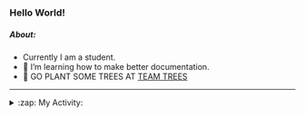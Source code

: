 ### Hello World!

##### About:
- Currently I am a student.
- 🌱 I’m learning how to make better documentation.
- 🌱 GO PLANT SOME TREES AT [TEAM TREES](https://teamtrees.org/)

---
<details>
  <summary>:zap: My Activity:</summary>
  
<!--START_SECTION:waka-->
![Code Time](http://img.shields.io/badge/Code%20Time-1%2C171%20hrs%2027%20mins-blue)

**I'm a Night 🦉** 

```text
🌞 Morning                1897 commits        ███░░░░░░░░░░░░░░░░░░░░░░   10.10 % 
🌆 Daytime                6394 commits        █████████░░░░░░░░░░░░░░░░   34.04 % 
🌃 Evening                5352 commits        ███████░░░░░░░░░░░░░░░░░░   28.49 % 
🌙 Night                  5142 commits        ███████░░░░░░░░░░░░░░░░░░   27.37 % 
```
📅 **I'm Most Productive on Wednesday** 

```text
Monday                   2650 commits        ████░░░░░░░░░░░░░░░░░░░░░   14.11 % 
Tuesday                  2567 commits        ███░░░░░░░░░░░░░░░░░░░░░░   13.67 % 
Wednesday                4396 commits        ██████░░░░░░░░░░░░░░░░░░░   23.40 % 
Thursday                 2422 commits        ███░░░░░░░░░░░░░░░░░░░░░░   12.89 % 
Friday                   1949 commits        ███░░░░░░░░░░░░░░░░░░░░░░   10.38 % 
Saturday                 1648 commits        ██░░░░░░░░░░░░░░░░░░░░░░░   08.77 % 
Sunday                   3153 commits        ████░░░░░░░░░░░░░░░░░░░░░   16.78 % 
```


📊 **This Week I Spent My Time On** 

```text
🔥 Editors: 
IntelliJ                 3 hrs 56 mins       █████████████░░░░░░░░░░░░   53.80 % 
VS Code                  3 hrs 23 mins       ████████████░░░░░░░░░░░░░   46.20 % 

🐱‍💻 Projects: 
intro                    3 hrs 48 mins       █████████████░░░░░░░░░░░░   52.04 % 
iris-flower-ml           3 hrs 23 mins       ████████████░░░░░░░░░░░░░   46.20 % 
android-demo             7 mins              ░░░░░░░░░░░░░░░░░░░░░░░░░   01.76 % 
Unknown Project          0 secs              ░░░░░░░░░░░░░░░░░░░░░░░░░   00.00 % 
```


 Last Updated on 27/08/2023 06:10:20 UTC
<!--END_SECTION:waka-->
</details>
